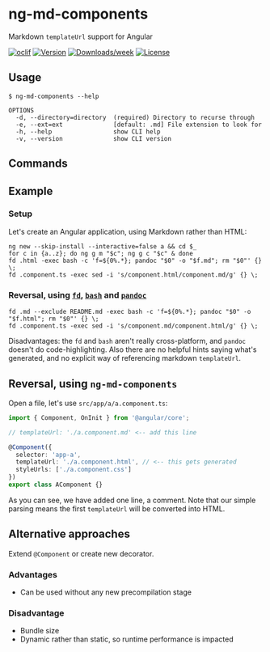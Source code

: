 ng-md-components
================

Markdown `templateUrl` support for Angular

[![oclif](https://img.shields.io/badge/cli-oclif-brightgreen.svg)](https://oclif.io)
[![Version](https://img.shields.io/npm/v/ng-md-components.svg)](https://npmjs.org/package/ng-md-components)
[![Downloads/week](https://img.shields.io/npm/dw/ng-md-components.svg)](https://npmjs.org/package/ng-md-components)
[![License](https://img.shields.io/npm/l/ng-md-components.svg)](https://github.com/SamuelMarks/ng-md-components/blob/master/package.json)

<!-- toc -->
## Usage

    $ ng-md-components --help

    OPTIONS
      -d, --directory=directory  (required) Directory to recurse through
      -e, --ext=ext              [default: .md] File extension to look for
      -h, --help                 show CLI help
      -v, --version              show CLI version

## Commands
<!-- commands -->


## Example

### Setup
Let's create an Angular application, using Markdown rather than HTML:

    ng new --skip-install --interactive=false a && cd $_
    for c in {a..z}; do ng g m "$c"; ng g c "$c" & done
    fd .html -exec bash -c 'f=${0%.*}; pandoc "$0" -o "$f.md"; rm "$0"' {} \;
    fd .component.ts -exec sed -i 's/component.html/component.md/g' {} \;

### Reversal, using [`fd`](https://github.com/sharkdp/fd), [`bash`](https://www.gnu.org/software/bash) and [`pandoc`](https://pandoc.org)

    fd .md --exclude README.md -exec bash -c 'f=${0%.*}; pandoc "$0" -o "$f.html"; rm "$0"' {} \;
    fd .component.ts -exec sed -i 's/component.md/component.html/g' {} \;

Disadvantages: the `fd` and `bash` aren't really cross-platform, and `pandoc` doesn't do code-highlighting. Also there are no helpful hints saying what's generated, and no explicit way of referencing markdown `templateUrl`.

## Reversal, using `ng-md-components`

Open a file, let's use `src/app/a/a.component.ts`:

```TypeScript
import { Component, OnInit } from '@angular/core';

// templateUrl: './a.component.md' <-- add this line

@Component({
  selector: 'app-a',
  templateUrl: './a.component.html', // <-- this gets generated
  styleUrls: ['./a.component.css']
})
export class AComponent {}
```

As you can see, we have added one line, a comment. Note that our simple parsing means the first `templateUrl` will be converted into HTML.

## Alternative approaches

Extend `@Component` or create new decorator.

### Advantages
- Can be used without any new precompilation stage

### Disadvantage
- Bundle size
- Dynamic rather than static, so runtime performance is impacted
